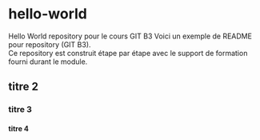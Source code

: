 # hello-world
Hello World repository pour le cours GIT B3 Voici un exemple de README pour repository (GIT B3).  
Ce repository est construit étape par étape avec le support de formation fourni durant le module.

## titre 2 

### titre 3

#### titre 4 
